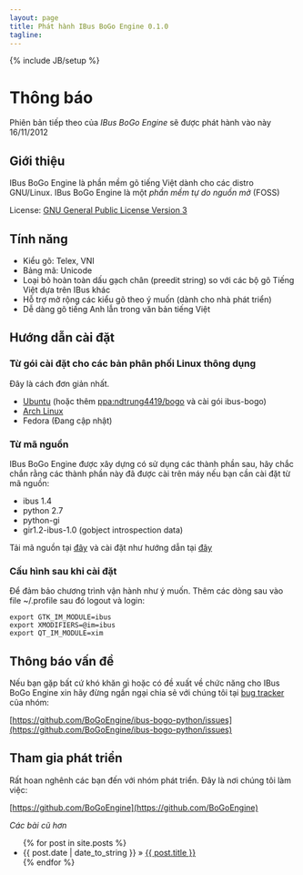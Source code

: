 ```yaml
---
layout: page
title: Phát hành IBus BoGo Engine 0.1.0
tagline: 
---
```

{% include JB/setup %}

# Thông báo

Phiên bản tiếp theo của *IBus BoGo Engine* sẽ được phát hành vào này 16/11/2012

## Giới thiệu

IBus BoGo Engine là phần mềm gõ tiếng Việt dành cho các distro
GNU/Linux. IBus BoGo Engine là một *phần mềm tự do nguồn mở* (FOSS)

License: [GNU General Public License Version 3](http://www.gnu.org/licenses/gpl-3.0.txt)

## Tính năng

* Kiểu gõ: Telex, VNI
* Bảng mã: Unicode
* Loại bỏ hoàn toàn dấu gạch chân (preedit string) so với các bộ gõ Tiếng Việt dựa trên IBus khác
* Hỗ trợ mở rộng các kiểu gõ theo ý muốn (dành cho nhà phát triển)
* Dễ dàng gõ tiếng Anh lẫn trong văn bản tiếng Việt

## Hướng dẫn cài đặt


### Từ gói cài đặt cho các bản phân phối Linux thông dụng

Đây là cách đơn giản nhất.

* [Ubuntu](https://github.com/BoGoEngine/ibus-bogo-python/downloads)
(hoặc thêm [ppa:ndtrung4419/bogo](https://launchpad.net/~ndtrung4419/+archive/bogo)
và cài gói ibus-bogo)
* [Arch Linux](https://aur.archlinux.org/packages/ibus-bogo/)
* Fedora (Đang cập nhật)

### Từ mã nguồn

IBus BoGo Engine được xây dựng có sử dụng các thành phần sau, hãy chắc
chắn rằng các thành phần này đã được cài trên máy nếu bạn cần cài đặt
từ mã nguồn:

* ibus 1.4
* python 2.7
* python-gi
* gir1.2-ibus-1.0 (gobject introspection data)

Tải mã nguồn tại [đây](https://github.com/BoGoEngine/ibus-bogo-python/tags)
và cài đặt như hướng dẫn tại [đây](https://github.com/BoGoEngine/ibus-bogo-python)


### Cấu hình sau khi cài đặt

Để đảm bảo chương trình vận hành như ý muốn. Thêm các dòng sau vào
file ~/.profile sau đó logout và login:
    
    export GTK_IM_MODULE=ibus
    export XMODIFIERS=@im=ibus
    export QT_IM_MODULE=xim
    
## Thông báo vấn đề
 
Nếu bạn gặp bất cứ khó khăn gì hoặc có đề xuất về chức năng cho IBus
BoGo Engine xin hãy đừng ngần ngại chia sẻ với chúng tôi tại 
[bug tracker](https://github.com/BoGoEngine/ibus-bogo-python/issues) của nhóm:

[https://github.com/BoGoEngine/ibus-bogo-python/issues](https://github.com/BoGoEngine/ibus-bogo-python/issues)


## Tham gia phát triển

Rất hoan nghênh các bạn đến với nhóm phát triển. Đây là nơi chúng tôi làm việc:

[https://github.com/BoGoEngine](https://github.com/BoGoEngine)
    

_Các bài cũ hơn_


<ul class="posts">
  {% for post in site.posts %}
    <li><span>{{ post.date | date_to_string }}</span> &raquo; <a href="{{ BASE_PATH }}{{ post.url }}">{{ post.title }}</a></li>
  {% endfor %}
</ul>


